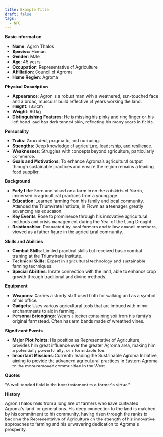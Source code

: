 ```yaml
---
title: Example Title
draft: false
tags:
  - NPC
---
```

**Basic Information**

- **Name**: Agron Thalos
- **Species**: Human
- **Gender**: Male
- **Age**: 45 years
- **Occupation**: Representative of Agriculture
- **Affiliation**: Council of Agroma
- **Home Region**: Agroma

**Physical Description**

- **Appearance**: Agron is a robust man with a weathered, sun-touched face and a broad, muscular build reflective of years working the land.
- **Height**: 183 cm
- **Weight**: 90 kg
- **Distinguishing Features**: He is missing his pinky and ring finger on his left hand  and has dark tanned skin, reflecting his many years in fields.

**Personality**

- **Traits**: Grounded, pragmatic, and nurturing.
- **Strengths**: Deep knowledge of agriculture, leadership, and resilience.
- **Weaknesses**: Struggles with concepts beyond agriculture, particularly commerce.
- **Goals and Motivations**: To enhance Agroma’s agricultural output through sustainable practices and ensure the region remains a leading food supplier.

**Background**

- **Early Life**: Born and raised on a farm in on the outskirts of Yarrin, immersed in agricultural practices from a young age.
- **Education**: Learned farming from his family and local community. Attended the Triumvirate Institute, in Flown as a teenager, greatly advancing his education.
- **Key Events**: Rose to prominence through his innovative agricultural methods and crisis management during the Year of the Long Drought.
- **Relationships**: Respected by local farmers and fellow council members, viewed as a father figure in the agricultural community.

**Skills and Abilities**

- **Combat Skills**: Limited practical skills but received basic combat training at the Triumvirate Institute.
- **Technical Skills**: Expert in agricultural technology and sustainable farming techniques.
- **Special Abilities**: Innate connection with the land, able to enhance crop growth through traditional and divine methods.

**Equipment**

- **Weapons**: Carries a sturdy staff used both for walking and as a symbol of his office.
- **Gadgets**: Uses various agricultural tools that are imbued with minor enchantments to aid in farming.
- **Personal Belongings**: Wears a locket containing soil from his family’s original farmstead. Often has arm bands made of wreathed vines.

**Significant Events**

- **Major Plot Points**: His position as Representative of Agriculture, provides him great influence over the greater Agroma area, making him a potentially powerful ally, or a formidable foe.
- **Important Missions**: Currently leading the Sustainable Agroma Initiative, aiming to provide the advanced agricultural practices in Eastern Agroma to the more removed communities in the West.

**Quotes**

"A well-tended field is the best testament to a farmer's virtue."

**History**

Agron Thalos hails from a long line of farmers who have cultivated Agroma's land for generations. His deep connection to the land is matched by his commitment to his community, having risen through the ranks to become the Representative of Agriculture on the strength of his innovative approaches to farming and his unwavering dedication to Agroma's prosperity.